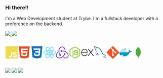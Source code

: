 ### Hi there!!

I'm a Web Development student at Trybe. I'm a fullstack developer with a preference on the backend.

 <div>
  <a href="https://github.com/Murilo-Rainho">
  <img height="180em" src="https://github-readme-stats.vercel.app/api?username=Murilo-Rainho&show_icons=true&theme=dark&include_all_commits=true&count_private=true"/>
  <img height="180em" src="https://github-readme-stats.vercel.app/api/top-langs/?username=Murilo-Rainho&layout=compact&langs_count=7&theme=dark"/>
</div>
  
  ##
  
<div style="display: flex"><br>
  <code><img align="center" alt="Logo-Js" height="40" width="40" src="https://raw.githubusercontent.com/devicons/devicon/master/icons/javascript/javascript-plain.svg"></code>
  <code><img align="center" alt="Logo-HTML" height="40" width="40" src="https://raw.githubusercontent.com/devicons/devicon/master/icons/html5/html5-plain.svg"></code>
  <code><img align="center" alt="Logo-CSS" height="40" width="40" src="https://raw.githubusercontent.com/devicons/devicon/master/icons/css3/css3-plain.svg"></code>
  <code><img align="center" alt="Logo-React" height="40" width="40" src="https://raw.githubusercontent.com/devicons/devicon/master/icons/react/react-original.svg"></code>
  <code><img align="center" alt="Logo-Redux" height="40" width="40" src="https://raw.githubusercontent.com/devicons/devicon/master/icons/redux/redux-original.svg"></code>
 <code><img align="center" alt="Logo-NodeJS" height="40" width="40" src="https://raw.githubusercontent.com/devicons/devicon/master/icons/nodejs/nodejs-plain.svg"></code>
 <code><img align="center" alt="Logo-Express" height="40" width="40" src="https://raw.githubusercontent.com/devicons/devicon/master/icons/express/express-original.svg"></code>
 <code><img align="center" alt="Logo-MySQL" height="40" width="40" src="https://raw.githubusercontent.com/devicons/devicon/master/icons/mysql/mysql-plain.svg"></code>
 <code><img align="center" alt="Logo-Git" height="40" width="40" src="https://raw.githubusercontent.com/devicons/devicon/master/icons/git/git-plain.svg"></code>
 <code><img align="center" alt="Logo-Docker" height="40" width="40" src="https://raw.githubusercontent.com/devicons/devicon/master/icons/docker/docker-plain.svg"></code>
 <code><img align="center" alt="Logo-MongoDB" height="40" width="40" src="https://raw.githubusercontent.com/devicons/devicon/master/icons/mongodb/mongodb-plain.svg"></code>
</div>
  
  ##
  
<div> 
 	<a href="https://wa.me/5518996381996" target="_blank"><img src="https://img.shields.io/badge/WhatsApp-25D366?style=for-the-badge&logo=whatsapp&logoColor=white" target="_blank"></a>
  <a href = "mailto:murilorainho01@gmail.com?subject=Gostaria de me contratar?"><img src="https://img.shields.io/badge/-Gmail-%23333?style=for-the-badge&logo=gmail&logoColor=white" target="_blank"></a>
  <a href="https://www.linkedin.com/in/murilo-rainho/" target="_blank"><img src="https://img.shields.io/badge/-LinkedIn-%230077B5?style=for-the-badge&logo=linkedin&logoColor=white" target="_blank"></a>
 
<!--   ![Snake animation](https://github.com/Murilo-Rainho/rafaballerini/blob/output/github-contribution-grid-snake.svg) -->
 
</div>
